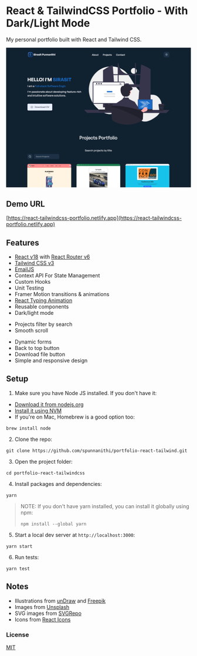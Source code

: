 # React & TailwindCSS Portfolio - With Dark/Light Mode

My personal portfolio built with React and Tailwind CSS.

![React-TailwindCSS-Portfolio](./src/images/main-dark.png)

## Demo URL

[https://react-tailwindcss-portfolio.netlify.app](https://react-tailwindcss-portfolio.netlify.app)

## Features

- [React v18](https://reactjs.org) with [React Router v6](https://reactrouter.com)
- [Tailwind CSS v3](https://tailwindcss.com)
- [EmailJS](https://www.emailjs.com)
- Context API For State Management
- Custom Hooks
- Unit Testing
- Framer Motion transitions & animations
- [React Typing Animation](https://www.npmjs.com/package/react-type-animation)
- Reusable components
- Dark/light mode
<!-- - Projects filter by category -->
- Projects filter by search
- Smooth scroll
<!-- - Counter -->
- Dynamic forms
- Back to top button
- Download file button
- Simple and responsive design

## Setup

1. Make sure you have Node JS installed. If you don't have it:

- [Download it from nodejs.org](https://nodejs.org)
- [Install it using NVM ](https://github.com/nvm-sh/nvm)
- If you're on Mac, Homebrew is a good option too:

```
brew install node
```

2. Clone the repo:

```
git clone https://github.com/spunnanithi/portfolio-react-tailwind.git
```

3. Open the project folder:

```
cd portfolio-react-tailwindcss
```

4. Install packages and dependencies:

```
yarn
```

> NOTE: If you don't have yarn installed, you can install it globally using npm:
>
> ```
> npm install --global yarn
> ```

5. Start a local dev server at `http://localhost:3000`:

```
yarn start
```

6. Run tests:

```
yarn test
```

## Notes

- Illustrations from [unDraw](https://undraw.co) and [Freepik](https://freepik.com)
- Images from [Unsplash](https://unsplash.com)
- SVG images from [SVGRepo](https://www.svgrepo.com/)
- Icons from [React Icons](https://react-icons.github.io/react-icons/)

### License

[MIT](https://github.com/realstoman/react-tailwindcss-portfolio/blob/main/LICENSE)
